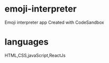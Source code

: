 # emoji-interpreter
Emoji interpreter app Created with CodeSandbox

# languages
HTML,CSS,javaScript,ReactJs
